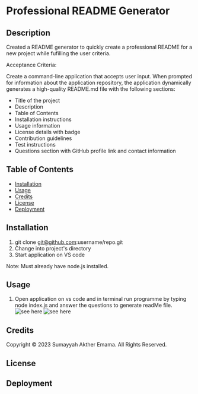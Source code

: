 #  Professional README Generator

## Description
 Created a README generator to quickly create a professional README for a new project while fufilling the user criteria. 

Acceptance Criteria:

Create a command-line application that accepts user input.
When prompted for information about the application repository, the application dynamically generates a high-quality README.md file with the following sections:

- Title of the project
- Description
- Table of Contents
- Installation instructions
- Usage information
- License details with badge
- Contribution guidelines
- Test instructions
- Questions section with GitHub profile link and contact information
 


## Table of Contents

* [Installation](#installation)
* [Usage](#usage)
* [Credits](#credits)
* [License](#license)
* [Deployment](#deployment)


## Installation

1) git clone git@github.com:username/repo.git
2) Change into project's directory
3) Start application on VS code

Note: Must already have node.js installed.


## Usage 

1) Open application on vs code and in terminal run programme by typing node index.js and answer the questions to generate readMe file.
![see here](./assets/rpg-1.png)
![see here](./assets/rpg-2.png)


## Credits

Copyright © 2023 Sumayyah Akther Emama. All Rights Reserved.

## License


## Deployment 


